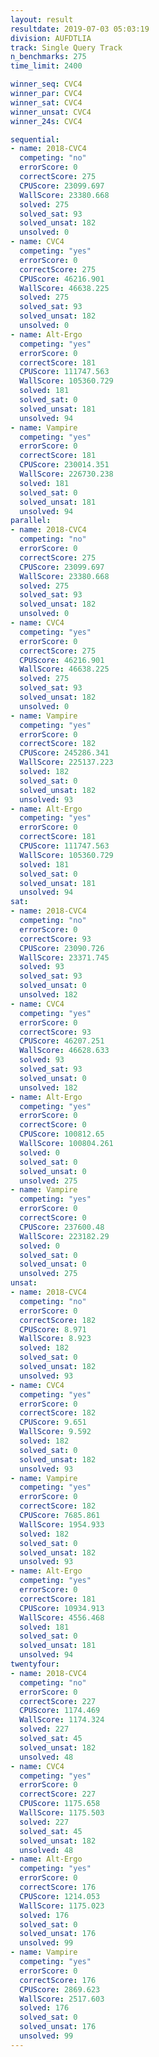 ```yaml
---
layout: result
resultdate: 2019-07-03 05:03:19
division: AUFDTLIA
track: Single Query Track
n_benchmarks: 275
time_limit: 2400

winner_seq: CVC4
winner_par: CVC4
winner_sat: CVC4
winner_unsat: CVC4
winner_24s: CVC4

sequential:
- name: 2018-CVC4
  competing: "no"
  errorScore: 0
  correctScore: 275
  CPUScore: 23099.697
  WallScore: 23380.668
  solved: 275
  solved_sat: 93
  solved_unsat: 182
  unsolved: 0
- name: CVC4
  competing: "yes"
  errorScore: 0
  correctScore: 275
  CPUScore: 46216.901
  WallScore: 46638.225
  solved: 275
  solved_sat: 93
  solved_unsat: 182
  unsolved: 0
- name: Alt-Ergo
  competing: "yes"
  errorScore: 0
  correctScore: 181
  CPUScore: 111747.563
  WallScore: 105360.729
  solved: 181
  solved_sat: 0
  solved_unsat: 181
  unsolved: 94
- name: Vampire
  competing: "yes"
  errorScore: 0
  correctScore: 181
  CPUScore: 230014.351
  WallScore: 226730.238
  solved: 181
  solved_sat: 0
  solved_unsat: 181
  unsolved: 94
parallel:
- name: 2018-CVC4
  competing: "no"
  errorScore: 0
  correctScore: 275
  CPUScore: 23099.697
  WallScore: 23380.668
  solved: 275
  solved_sat: 93
  solved_unsat: 182
  unsolved: 0
- name: CVC4
  competing: "yes"
  errorScore: 0
  correctScore: 275
  CPUScore: 46216.901
  WallScore: 46638.225
  solved: 275
  solved_sat: 93
  solved_unsat: 182
  unsolved: 0
- name: Vampire
  competing: "yes"
  errorScore: 0
  correctScore: 182
  CPUScore: 245286.341
  WallScore: 225137.223
  solved: 182
  solved_sat: 0
  solved_unsat: 182
  unsolved: 93
- name: Alt-Ergo
  competing: "yes"
  errorScore: 0
  correctScore: 181
  CPUScore: 111747.563
  WallScore: 105360.729
  solved: 181
  solved_sat: 0
  solved_unsat: 181
  unsolved: 94
sat:
- name: 2018-CVC4
  competing: "no"
  errorScore: 0
  correctScore: 93
  CPUScore: 23090.726
  WallScore: 23371.745
  solved: 93
  solved_sat: 93
  solved_unsat: 0
  unsolved: 182
- name: CVC4
  competing: "yes"
  errorScore: 0
  correctScore: 93
  CPUScore: 46207.251
  WallScore: 46628.633
  solved: 93
  solved_sat: 93
  solved_unsat: 0
  unsolved: 182
- name: Alt-Ergo
  competing: "yes"
  errorScore: 0
  correctScore: 0
  CPUScore: 100812.65
  WallScore: 100804.261
  solved: 0
  solved_sat: 0
  solved_unsat: 0
  unsolved: 275
- name: Vampire
  competing: "yes"
  errorScore: 0
  correctScore: 0
  CPUScore: 237600.48
  WallScore: 223182.29
  solved: 0
  solved_sat: 0
  solved_unsat: 0
  unsolved: 275
unsat:
- name: 2018-CVC4
  competing: "no"
  errorScore: 0
  correctScore: 182
  CPUScore: 8.971
  WallScore: 8.923
  solved: 182
  solved_sat: 0
  solved_unsat: 182
  unsolved: 93
- name: CVC4
  competing: "yes"
  errorScore: 0
  correctScore: 182
  CPUScore: 9.651
  WallScore: 9.592
  solved: 182
  solved_sat: 0
  solved_unsat: 182
  unsolved: 93
- name: Vampire
  competing: "yes"
  errorScore: 0
  correctScore: 182
  CPUScore: 7685.861
  WallScore: 1954.933
  solved: 182
  solved_sat: 0
  solved_unsat: 182
  unsolved: 93
- name: Alt-Ergo
  competing: "yes"
  errorScore: 0
  correctScore: 181
  CPUScore: 10934.913
  WallScore: 4556.468
  solved: 181
  solved_sat: 0
  solved_unsat: 181
  unsolved: 94
twentyfour:
- name: 2018-CVC4
  competing: "no"
  errorScore: 0
  correctScore: 227
  CPUScore: 1174.469
  WallScore: 1174.324
  solved: 227
  solved_sat: 45
  solved_unsat: 182
  unsolved: 48
- name: CVC4
  competing: "yes"
  errorScore: 0
  correctScore: 227
  CPUScore: 1175.658
  WallScore: 1175.503
  solved: 227
  solved_sat: 45
  solved_unsat: 182
  unsolved: 48
- name: Alt-Ergo
  competing: "yes"
  errorScore: 0
  correctScore: 176
  CPUScore: 1214.053
  WallScore: 1175.023
  solved: 176
  solved_sat: 0
  solved_unsat: 176
  unsolved: 99
- name: Vampire
  competing: "yes"
  errorScore: 0
  correctScore: 176
  CPUScore: 2869.623
  WallScore: 2517.603
  solved: 176
  solved_sat: 0
  solved_unsat: 176
  unsolved: 99
---
```

